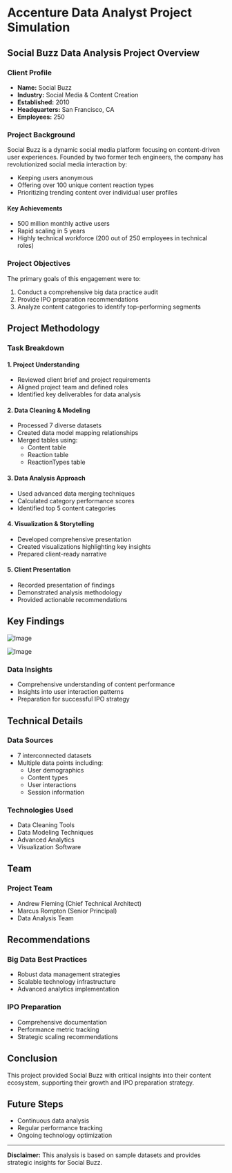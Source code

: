 #  Accenture Data Analyst Project Simulation

## Social Buzz Data Analysis Project Overview

### Client Profile
- **Name:** Social Buzz
- **Industry:** Social Media & Content Creation
- **Established:** 2010
- **Headquarters:** San Francisco, CA
- **Employees:** 250

### Project Background
Social Buzz is a dynamic social media platform focusing on content-driven user experiences. Founded by two former tech engineers, the company has revolutionized social media interaction by:
- Keeping users anonymous
- Offering over 100 unique content reaction types
- Prioritizing trending content over individual user profiles

#### Key Achievements
- 500 million monthly active users
- Rapid scaling in 5 years
- Highly technical workforce (200 out of 250 employees in technical roles)

### Project Objectives
The primary goals of this engagement were to:
1. Conduct a comprehensive big data practice audit
2. Provide IPO preparation recommendations
3. Analyze content categories to identify top-performing segments

## Project Methodology

### Task Breakdown

#### 1. Project Understanding
- Reviewed client brief and project requirements
- Aligned project team and defined roles
- Identified key deliverables for data analysis

#### 2. Data Cleaning & Modeling
- Processed 7 diverse datasets
- Created data model mapping relationships
- Merged tables using:
  - Content table
  - Reaction table
  - ReactionTypes table

#### 3. Data Analysis Approach
- Used advanced data merging techniques
- Calculated category performance scores
- Identified top 5 content categories

#### 4. Visualization & Storytelling
- Developed comprehensive presentation
- Created visualizations highlighting key insights
- Prepared client-ready narrative

#### 5. Client Presentation
- Recorded presentation of findings
- Demonstrated analysis methodology
- Provided actionable recommendations

## Key Findings

![Image](https://github.com/user-attachments/assets/8b5c6e1c-5844-4bcf-98c1-572cd8c747ed)

![Image](https://github.com/user-attachments/assets/15f661d8-039e-4ac9-88fc-890612689570)

### Data Insights
- Comprehensive understanding of content performance
- Insights into user interaction patterns
- Preparation for successful IPO strategy

## Technical Details

### Data Sources
- 7 interconnected datasets
- Multiple data points including:
  - User demographics
  - Content types
  - User interactions
  - Session information

### Technologies Used
- Data Cleaning Tools
- Data Modeling Techniques
- Advanced Analytics
- Visualization Software

## Team

### Project Team
- Andrew Fleming (Chief Technical Architect)
- Marcus Rompton (Senior Principal)
- Data Analysis Team

## Recommendations

### Big Data Best Practices
- Robust data management strategies
- Scalable technology infrastructure
- Advanced analytics implementation

### IPO Preparation
- Comprehensive documentation
- Performance metric tracking
- Strategic scaling recommendations

## Conclusion
This project provided Social Buzz with critical insights into their content ecosystem, supporting their growth and IPO preparation strategy.

## Future Steps
- Continuous data analysis
- Regular performance tracking
- Ongoing technology optimization

---

**Disclaimer:** This analysis is based on sample datasets and provides strategic insights for Social Buzz.
